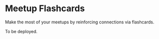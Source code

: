 # Meetup Flashcards

Make the most of your meetups by reinforcing connections via flashcards.

To be deployed.